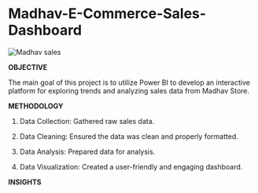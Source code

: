# Madhav-E-Commerce-Sales-Dashboard
![Madhav sales](https://github.com/meghakiran25/Madhav-E-Commerce-Sales-Dashboard-Using-Power-BI/assets/171676076/74923d54-f4cc-4532-a993-655287c06ac9)


**OBJECTIVE**

The main goal of this project is to utilize Power BI to develop an interactive platform for exploring trends and analyzing sales data from Madhav Store.

**METHODOLOGY**

1. Data Collection: Gathered raw sales data.

2. Data Cleaning: Ensured the data was clean and properly formatted.

3. Data Analysis: Prepared data for analysis.

4. Data Visualization: Created a user-friendly and engaging dashboard.

**INSIGHTS**
